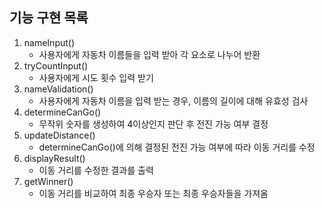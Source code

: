 ## 기능 구현 목록

1. nameInput()
   - 사용자에게 자동차 이름들을 입력 받아 각 요소로 나누어 반환 
2. tryCountInput()
    - 사용자에게 시도 횟수 입력 받기
3. nameValidation()
    - 사용자에게 자동차 이름을 입력 받는 경우, 이름의 길이에 대해 유효성 검사
4. determineCanGo()
   - 무작위 숫자를 생성하여 4이상인지 판단 후 전진 가능 여부 결정
5. updateDistance()
   - determineCanGo()에 의해 결정된 전진 가능 여부에 따라 이동 거리를 수정
6. displayResult()
   - 이동 거리를 수정한 결과를 출력
7. getWinner()
    - 이동 거리를 비교하여 최종 우승자 또는 최종 우승자들을 가져옴
